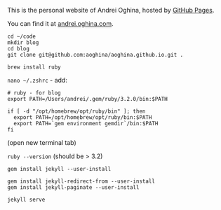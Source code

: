 This is the personal website of Andrei Oghina, hosted by [GitHub Pages](https://pages.github.com).

You can find it at [andrei.oghina.com](https://andrei.oghina.com).

```
cd ~/code
mkdir blog
cd blog
git clone git@github.com:aoghina/aoghina.github.io.git .
```

`brew install ruby`

`nano ~/.zshrc` - add:

```
# ruby - for blog
export PATH=/Users/andrei/.gem/ruby/3.2.0/bin:$PATH

if [ -d "/opt/homebrew/opt/ruby/bin" ]; then
  export PATH=/opt/homebrew/opt/ruby/bin:$PATH
  export PATH=`gem environment gemdir`/bin:$PATH
fi
```

(open new terminal tab)

`ruby --version` (should be > 3.2)

`gem install jekyll --user-install`

```
gem install jekyll-redirect-from --user-install
gem install jekyll-paginate --user-install
```

`jekyll serve`
